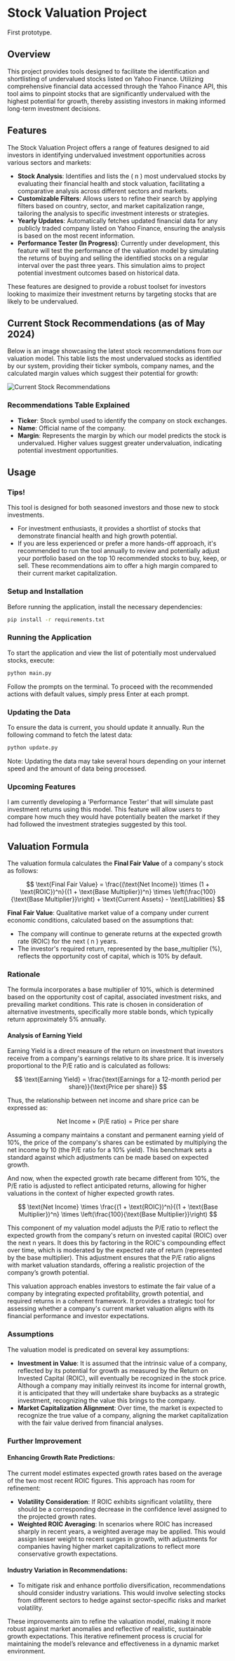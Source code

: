 # Stock Valuation Project 
First prototype.
## Overview

This project provides tools designed to facilitate the identification and shortlisting of undervalued stocks listed on Yahoo Finance. Utilizing comprehensive financial data accessed through the Yahoo Finance API, this tool aims to pinpoint stocks that are significantly undervalued with the highest potential for growth, thereby assisting investors in making informed long-term investment decisions.

## Features

The Stock Valuation Project offers a range of features designed to aid investors in identifying undervalued investment opportunities across various sectors and markets:

- **Stock Analysis**: Identifies and lists the \( n \) most undervalued stocks by evaluating their financial health and stock valuation, facilitating a comparative analysis across different sectors and markets.
- **Customizable Filters**: Allows users to refine their search by applying filters based on country, sector, and market capitalization range, tailoring the analysis to specific investment interests or strategies.
- **Yearly Updates**: Automatically fetches updated financial data for any publicly traded company listed on Yahoo Finance, ensuring the analysis is based on the most recent information.
- **Performance Tester (In Progress)**: Currently under development, this feature will test the performance of the valuation model by simulating the returns of buying and selling the identified stocks on a regular interval over the past three years. This simulation aims to project potential investment outcomes based on historical data.

These features are designed to provide a robust toolset for investors looking to maximize their investment returns by targeting stocks that are likely to be undervalued.

## Current Stock Recommendations (as of May 2024)

Below is an image showcasing the latest stock recommendations from our valuation model. This table lists the most undervalued stocks as identified by our system, providing their ticker symbols, company names, and the calculated margin values which suggest their potential for growth:

![Current Stock Recommendations](image.png)

### Recommendations Table Explained

- **Ticker**: Stock symbol used to identify the company on stock exchanges.
- **Name**: Official name of the company.
- **Margin**: Represents the margin by which our model predicts the stock is undervalued. Higher values suggest greater undervaluation, indicating potential investment opportunities.



## Usage
### Tips!
This tool is designed for both seasoned investors and those new to stock investments. 
- For investment enthusiasts, it provides a shortlist of stocks that demonstrate financial health and high growth potential. 
- If you are less experienced or prefer a more hands-off approach, it's recommended to run the tool annually to review and potentially adjust your portfolio based on the top 10 recommended stocks to buy, keep, or sell. These recommendations aim to offer a high margin compared to their current market capitalization.



### Setup and Installation

Before running the application, install the necessary dependencies:

```bash
pip install -r requirements.txt
```

### Running the Application
To start the application and view the list of potentially most undervalued stocks, execute:
```bash
python main.py
```
Follow the prompts on the terminal. To proceed with the recommended actions with default values, simply press Enter at each prompt.

### Updating the Data
To ensure the data is current, you should update it annually. Run the following command to fetch the latest data:

```bash
python update.py
```
Note: Updating the data may take several hours depending on your internet speed and the amount of data being processed.

### Upcoming Features
I am currently developing a 'Performance Tester' that will simulate past investment returns using this model. This feature will allow users to compare how much they would have potentially beaten the market if they had followed the investment strategies suggested by this tool.


## Valuation Formula

The valuation formula calculates the **Final Fair Value** of a company's stock as follows:

$$
\text{Final Fair Value} = \frac{(\text{Net Income}) \times (1 + \text{ROIC})^n}{(1 + \text{Base Multiplier})^n} \times \left(\frac{100}{\text{Base Multiplier}}\right) + \text{Current Assets} - \text{Liabilities}
$$

**Final Fair Value**: Qualitative market value of a company under current economic conditions, calculated based on the assumptions that:
- The company will continue to generate returns at the expected growth rate (ROIC) for the next \( n \) years.
- The investor's required return, represented by the base_multiplier (%), reflects the opportunity cost of capital, which is 10% by default.

### Rationale

The formula incorporates a base multiplier of 10%, which is determined based on the opportunity cost of capital, associated investment risks, and prevailing market conditions. This rate is chosen in consideration of alternative investments, specifically more stable bonds, which typically return approximately 5% annually.

#### Analysis of Earning Yield

Earning Yield is a direct measure of the return on investment that investors receive from a company's earnings relative to its share price. It is inversely proportional to the P/E ratio and is calculated as follows:

$$
\text{Earning Yield} = \frac{\text{Earnings for a 12-month period per share}}{\text{Price per share}}
$$

Thus, the relationship between net income and share price can be expressed as:

$$
\text{Net Income} \times (\text{P/E ratio}) = \text{Price per share}
$$

Assuming a company maintains a constant and permanent earning yield of 10%, the price of the company's shares can be estimated by multiplying the net income by 10 (the P/E ratio for a 10% yield). This benchmark sets a standard against which adjustments can be made based on expected growth.

And now, when the expected growth rate became different from 10%, the P/E ratio is adjusted to reflect anticipated returns, allowing for higher valuations in the context of higher expected growth rates.

$$
\text{Net Income} \times \frac{(1 + \text{ROIC})^n}{(1 + \text{Base Multiplier})^n} \times \left(\frac{100}{\text{Base Multiplier}}\right)
$$

This component of my valuation model adjusts the P/E ratio to reflect the expected growth from the company's return on invested capital (ROIC) over the next n years. It does this by factoring in the ROIC's compounding effect over time, which is moderated by the expected rate of return (represented by the base multiplier). This adjustment ensures that the P/E ratio aligns with market valuation standards, offering a realistic projection of the company’s growth potential.

This valuation approach enables investors to estimate the fair value of a company by integrating expected profitability, growth potential, and required returns in a coherent framework. It provides a strategic tool for assessing whether a company's current market valuation aligns with its financial performance and investor expectations.

### Assumptions

The valuation model is predicated on several key assumptions:

- **Investment in Value**: It is assumed that the intrinsic value of a company, reflected by its potential for growth as measured by the Return on Invested Capital (ROIC), will eventually be recognized in the stock price. Although a company may initially reinvest its income for internal growth, it is anticipated that they will undertake share buybacks as a strategic investment, recognizing the value this brings to the company.
- **Market Capitalization Alignment**: Over time, the market is expected to recognize the true value of a company, aligning the market capitalization with the fair value derived from financial analyses.

### Further Improvement

#### Enhancing Growth Rate Predictions:

The current model estimates expected growth rates based on the average of the two most recent ROIC figures. This approach has room for refinement:

- **Volatility Consideration**: If ROIC exhibits significant volatility, there should be a corresponding decrease in the confidence level assigned to the projected growth rates.
- **Weighted ROIC Averaging**: In scenarios where ROIC has increased sharply in recent years, a weighted average may be applied. This would assign lesser weight to recent surges in growth, with adjustments for companies having higher market capitalizations to reflect more conservative growth expectations.

#### Industry Variation in Recommendations:

- To mitigate risk and enhance portfolio diversification, recommendations should consider industry variations. This would involve selecting stocks from different sectors to hedge against sector-specific risks and market volatility.

These improvements aim to refine the valuation model, making it more robust against market anomalies and reflective of realistic, sustainable growth expectations. This iterative refinement process is crucial for maintaining the model’s relevance and effectiveness in a dynamic market environment.

